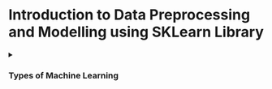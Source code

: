 # Introduction to Data Preprocessing and Modelling using SKLearn Library

<details>
	<summary><h3>Types of Machine Learning</h3></summary>
	<ol>
		<li><details>
			<summary><h4>Supervised Learning</h4></summary>
			<ul>
				<li>Classification Task</li>
				<li>Regression Task</li>
			</ul>
			<details>
			<summary><h5>Below Mentioned are the approaches to solve the classification and regression tasks:</h5></summary>
			<ul>
				<li><b>Distance Based Approach:</b> KNeighborsClassifier and KNeighborsRegressor</li>
				<li><b>Rule Based Approach:</b> DecisionTreeClassifier and DecisionTreeRegressor</li>
				<li><b>Probability Based Approach:</b> Naive Bayes for classification</li>
				<li><b>Boundary Based Approach:</b> LogisticRegression and SVC  for classification & LinearRegression for Regression</li>
				<li><b>Ensemble Based Approach:</b> RandomForestClassifier, GBDTClassifier, etc... for Classification & RandomForestRegressor, GBDTRegressor, etc... for Regression</li>
				<li><b>Deep Learning Based Approach:</b> ANN for Classification and ANN for Regression</li>
			</ul>
			</details>
		</details></li>
		<li><details>
			<summary><h4>Unsupervised Learning</h4></summary>
			<ul>
				<li>Clustering Task</li>
				<li>Dimensionality Reduction Task</li>
			</ul>

		</details></li>
		<li><h4>Reinforcement Learning</h4></li>
	</ol>
</details>

## Steps for a Machine Learning Project
1. Identify input(X) and output(y) features.

2. Identify the Data Preprocessing Techniques.
	- Identify the data preprocessing techniques by analysing the input variables (i.e. X).
 	- For Numerical Data
  		- Data Cleaning Steps - Outliers and Missing Values
		- Data Transformation Techniques - Standardization and Normalization
	- For Categorical Data
  		- Data Cleaning Steps - Outliers and Missing Values
   		- Data Transformation Techniques - One Hot Encoding / Dummy Encoding and Label Encoding
	- For Text Data
   		- Data Cleaning Steps -  
   			a. Removing Special Characters, Punctuations, etc..  
    			b. Converting to lower cases  
    			c. Removing Stop Words  
      			d. Lemmatization / Stemming
		- Data Transformation Techniques(Feature Extraction or Vectorization Techniques) - Bag of Words, Term Frequency Inverse Document Frequency (TF IDF), Word2Vec, GloVe, FastText, RNN, LSTMs, GRUs, Embeddings from Language Models (ELMo), Bidirectional Encoder Representation from Transformers (BERT)
	- For Image Data
  		- Data Cleaning Steps - 
 		- Data Transformation Techniques(Feature Extraction or Vectorization Techniques) - Flattening, Convolutional Neural Network + Flattening (architechtures like: VGGNet, AlexNet, Inception Module (GoogleNet), ResNet, MobileNet, EfficientNet, etc...), VisionTransformers
	- Audio Data
  		- Data Cleaning Steps - 
 		- Data Transformation Techniques(Feature Extraction or Vectorization Techniques) - Mel Scaled Filter Bank, Mel Frequency Cepstral Coefficients (MFCC)
3. Identify the supervised ML Task.
	- Identify the task by analysing the target variable (i.e. y).
	- For Classification:
		- Algorithm - Logistic Regression, SVC, KNeighborsClassifier, DecisionTreeClassifier, RandomForestClassifier, GBDTClassifier, etc
		- Evaluation Metric - Accuracy, Confusion Metric, Precision, Recall, ROC AUC, Log Loss, etc
	- For Regression:
		- Algorithm - Linear Regression, SVC, KNeighborsRegressor, DecisionTreeRegressor, RandomForestRegressor, GBDTRegressor, etc
		- Evaluation Metric - Mean Square Error, Root Mean Square Error, Mean Absolute Error, R Square, Adjusted R Square, etc
4. Split the data(X, y) into training(X_train, y_train) and testing data(X_test, y_test).
5. Apply Data Preprocessing on X_train (which was identified in step-2). Get X_train_transformed.
6. Choose an appropriate ML Algorithm (which was identified in step-3). Train a machine learning model using training data (X_train_transformed, y_train).
7. Apply Data Preprocessing on X_test. Get X_test_transformed.
8. Predict using the ML model on testing data (X_test_transformed) and get the predictions (y_test_pred).
9. Choose an appropriate Evaluation Metric (which was identified in step-3). Using the actual values (y_test) and predictions from model (y_test_pred), get the model's score.

## SKLearn Implementation
1. Installing sklearn.
	```python
	! pip install -U scikit-learn
	```  
	
	```python
	import sklearn
	print(sklearn.__version__)
	```
2. Splitting the data into train and test.
	```python
	from sklearn.model_selection import train_test_split
	X_train, X_test, y_train, y_test = train_test_split(X, y, train_size=0.7, random_state=100)	
	```
3. Data Preprocessing on X_train
	- Numerical Feature - Rescaling using Standardization
	```python
	# scaling the numerical features
	from sklearn.preprocessing import StandardScaler
	
	# Creating object of StandardScaler class
	scaler = StandardScaler()

	# column names are (annoyingly) lost after Scaling
	# (i.e. the dataframe is converted to a numpy ndarray)
	X_train_transformed = pd.DataFrame(scaler.fit_transform(X_train), 
					columns = X_train.columns, 
					index = X_train.index)

	X_train_transformed.head()
	```
	- Numerical Feature - Rescaling using Normalization
	```python
	# scaling the numerical features
	from sklearn.preprocessing import MinMaxScaler
	
	# Creating object of MinMaxScaler class
	scaler = MinMaxScaler()

	# column names are (annoyingly) lost after Scaling
	# (i.e. the dataframe is converted to a numpy ndarray)
	X_train_transformed = pd.DataFrame(scaler.fit_transform(X_train), 
					columns = X_train.columns, 
					index = X_train.index)

	X_train_transformed.head()
	```
	- Categorical Feature - Encoding using OneHotEncoder
	```python
	# OneHotEncoding the categorical features
	from sklearn.preprocessing import OneHotEncoder
	
	# Creating object of OneHotEncoder
	encoder = OneHotEncoder(drop='first', sparse=False)

	# column names are (annoyingly) lost after OneHotEncoding
	# (i.e. the dataframe is converted to a numpy ndarray)
	X_train_transformed = pd.DataFrame(encoder.fit_transform(X_train), 
					columns=encoder.get_feature_names_out(X_train.columns), 
					index = X_train.index)

	X_train_transformed.head()
	```
4. Data Preprocessing on X_test.
	- Numerical Features
	```python
	# Use the same 'scaler' object to transform test data
	X_test_transformed = pd.DataFrame(scaler.transform(X_test), 
                                   columns = X_test.columns, 
                                   index = X_test.index)

	X_test_transformed.head()
	```
	- Categorical Features
	```python
	# Use the same 'encoder' object to transform test data
	X_test_transformed = pd.DataFrame(encoder.transform(X_test), 
                                   columns = encoder.get_feature_names_out(X_train.columns), 
                                   index = X_test.index)

	X_test_transformed.head()
	```
5. Training a Model using a Machine Learning Algorithm
	- Regression Task - Linear Regression
	```python
	from sklearn.linear_model import LinearRegression
	regressor = LinearRegression()
	regressor.fit(X_train_transformed, y_train)
	```
	- Classification Task - Logistic Regression
	```python
	from sklearn.linear_model import LogisticRegression
	classifier = LogisticRegression()
	classifier.fit(X_train_transformed, y_train)
	```
6. Predict on the unseen data.
	- Regression Task
	```python
	y_test_pred = regressor.predict(X_test_transformed)
	```
	- Classification Task
	```python
	y_test_pred = classifier.predict(X_test_transformed)
	```
7. Evaluation
	- Regression Task 
	```python
	from sklearn import metrics
	metrics.mean_absolute_error(y_test, y_test_pred)
	```
	- Classification Task
	```python
	from sklearn import metrics
	metrics.accuracy_score(y_test, y_test_pred)
	```
